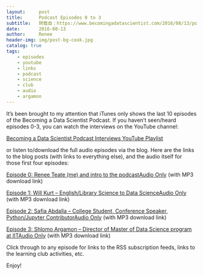 ```yaml
---
layout:     post
title:      Podcast Episodes 0 to 3
subtitle:   转载自：https://www.becomingadatascientist.com/2016/08/13/podcast-episodes-0-3/
date:       2016-08-13
author:     Renee
header-img: img/post-bg-cook.jpg
catalog: true
tags:
    - episodes
    - youtube
    - links
    - podcast
    - science
    - club
    - audio
    - argamon
---
```


It’s been brought to my attention that iTunes only shows the last 10 episodes of the Becoming a Data Scientist Podcast. If you haven’t seen/heard episodes 0-3, you can watch the interviews on the YouTube channel:

[Becoming a Data Scientist Podcast Interviews YouTube Playlist](https://www.youtube.com/watch?v=eN9anxiRJRY&list=PLTnOXzOljuWZJo1IlaBcGM74P9vE0Uauc)

or listen to/download the full audio episodes via the blog. Here are the links to the blog posts (with links to everything else), and the audio itself for those first four episodes:

[Episode 0: Renee Teate (me) and intro to the podcast](https://www.becomingadatascientist.com/2015/12/14/becoming-a-data-scientist-podcast-episode-0-me)[Audio Only](https://www.becomingadatascientist.com/podcast/becoming-a-data-scientist-podcast-episode-0-renee-teate) (with MP3 download link)

[Episode 1: Will Kurt – English/Library Science to Data Science](https://www.becomingadatascientist.com/2015/12/21/becoming-a-data-scientist-podcast-episode-01-will-kurt)[Audio Only](https://www.becomingadatascientist.com/podcast/becoming-a-data-scientist-podcast-episode-01-will-kurt) (with MP3 download link)

[Episode 2: Safia Abdalla – College Student, Conference Speaker, Python/Jupyter Contributor](https://www.becomingadatascientist.com/2016/01/04/becoming-a-data-scientist-podcast-episode-02-safia-abdalla)[Audio Only](https://www.becomingadatascientist.com/podcast/becoming-a-data-scientist-podcast-episode-02-safia-abdalla) (with MP3 download link)

[Episode 3: Shlomo Argamon – Director of Master of Data Science program at IIT](https://www.becomingadatascientist.com/2016/01/18/becoming-a-data-scientist-podcast-episode-03-shlomo-argamon)[Audio Only](https://www.becomingadatascientist.com/podcast/becoming-a-data-scientist-podcast-episode-03-shlomo-argamon) (with MP3 download link)

Click through to any episode for links to the RSS subscription feeds, links to the learning club activities, etc.

Enjoy!
